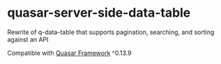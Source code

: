 # quasar-server-side-data-table
Rewrite of q-data-table that supports pagination, searching, and sorting against an API

Compatible with [Quasar Framework](http://quasar-framework.org) ^0.13.9

